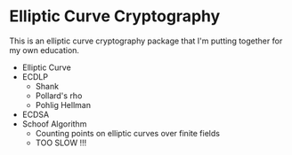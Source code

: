 # Elliptic Curve Cryptography

This is an elliptic curve cryptography package that I'm putting together for my own education.

- Elliptic Curve
- ECDLP
  - Shank
  - Pollard's rho
  - Pohlig Hellman
- ECDSA
- Schoof Algorithm
  - Counting points on elliptic curves over finite fields
  - TOO SLOW !!!
